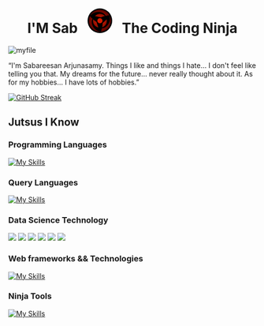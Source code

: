 <h1 align="center"> I'M Sab &nbsp; 
<img src="https://github.com/SabareesanArjunasamy/SabareesanArjunasamy/blob/main/17438b15b21445693df7ef9b1ea52bb7_w200.gif?raw=true" alt="Trulli" width="50" height="50" style="border-radius: 50%"> 
&nbsp; The Coding Ninja</h1>

 ![myfile](https://64.media.tumblr.com/f2a53831ea31778e3dcbe6cfaf8e4c30/tumblr_p6ez5aCuO61x0j068o1_500.gif)
 
 “I'm Sabareesan Arjunasamy. Things I like and things I hate… I don't feel like telling you that. My dreams for the future… never really thought about it. As for my hobbies… I have lots of hobbies.”
 
 [![GitHub Streak](https://streak-stats.demolab.com/?user=SabareesanArjunasamy&theme=dark)](https://git.io/streak-stats)
 
 ## Jutsus I Know
 ### Programming Languages
 [![My Skills](https://skillicons.dev/icons?i=python,java,c,cpp,scala,javascript&perline=10)](https://skillicons.dev)
 
 ### Query Languages
 [![My Skills](https://skillicons.dev/icons?i=mysql,postgres,mongodb,sqlite&perline=10)](https://skillicons.dev)
 
 ### Data Science Technology
<p>
<img src="https://img.shields.io/badge/Numpy-777BB4?style=for-the-badge&logo=numpy&logoColor=white" />
<img src="https://img.shields.io/badge/Pandas-2C2D72?style=for-the-badge&logo=pandas&logoColor=white" />
<img src="https://img.shields.io/badge/Plotly-239120?style=for-the-badge&logo=plotly&logoColor=white" />
<img src="https://img.shields.io/badge/PyTorch-EE4C2C?style=for-the-badge&logo=PyTorch&logoColor=white" />
<img src="https://img.shields.io/badge/json-5E5C5C?style=for-the-badge&logo=json&logoColor=white" />
<img src="https://img.shields.io/badge/Jupyter-F37626.svg?&style=for-the-badge&logo=Jupyter&logoColor=white" />
</p>
  
 ### Web frameworks && Technologies
 [![My Skills](https://skillicons.dev/icons?i=html,css,nodejs,react,django&perline=10)](https://skillicons.dev)
 
 ### Ninja Tools
  [![My Skills](https://skillicons.dev/icons?i=git,github,gitlab,linux,raspberrypi,vscode,idea&perline=10)](https://skillicons.dev)


